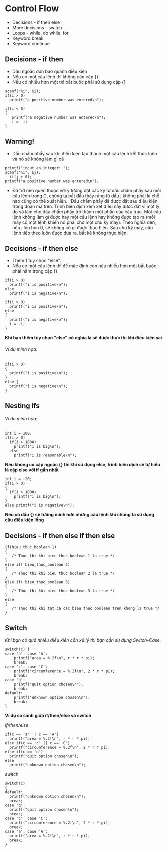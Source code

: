 # Control Flow
- Decisions - if then else
- More decisions - switch
- Loops - while, do while, for 
- Keyword break
- Keyword continue

## Decisions - if then
* Dấu ngoặc đơn bao quanh điều kiện
* Nếu có một câu lệnh thì không cần cặp {}
* Nếu có nhiều hơn một thì bắt buộc phải sử dụng cặp {}

```
scanf("%i", &i);
if(i > 0) 
  printf("a positive number was entered\n"); 
```

```
if(i < 0) 
{
   printf("a negative number was entered\n"); 
   i = -i; 
}
```
## Warning!
* Dấu chấm phẩy sau khi điều kiện tạo thành một câu lệnh kết thúc luôn và nó sẽ không làm gì cả
```
printf("input an integer: "); 
scanf("%i", &j); 
  if(j > 0); 
printf("a positive number was entered\n");

```
- Đã trở nên quen thuộc với ý tưởng đặt các ký tự dấu chấm phẩy sau mỗi câu lệnh trong C, chúng ta bắt đầu thấy rằng từ dấu ; không phải là chỗ nào cũng có thể xuất hiện.
  Dấu chấm phẩy đã được đặt sau điều kiện trong đoạn mã trên. Trình biên dịch xem xét điều này được đặt vì một lý do và làm cho dấu chấm phẩy trở thành một phần của cấu trúc. Một câu lệnh không làm gì được hay một câu lệnh hay không được tạo ra (mỗi máy có một lệnh khiến nó phải chờ một chu kỳ máy). Theo nghĩa đen, nếu j lớn hơn 0, sẽ không có gì được thực hiện. Sau chu kỳ máy, câu lệnh tiếp theo luôn được đưa ra, bất kể không thực hiện.

## Decisions - if then else
* Thêm 1 tùy chọn "else".
* Nếu có một câu lệnh thì để mặc định còn nếu nhiều hơn một bắt buộc phải nằm trong cặp {}.

```
if(i > 0) 
  printf("i is positive\n"); 
else 
  printf("i is negative\n");

```
```
if(i > 0) 
  printf("i is positive\n"); 
else 
{
  printf("i is negative\n"); 
  i = -i; 
}

```
**Khi bạn thêm tùy chọn "else" có nghĩa là sẽ được thực thi khi điều kiện sai**
###### Ví dụ minh họa:
```
if(i > 0) 
{
  printf("i is positive\n");  
}
else {   
  printf("i is negative\n"); 
}
```

## Nesting ifs
###### Ví dụ minh họa:
```
int i = 100;
if(i > 0) 
  if(i > 1000) 
    printf("i is big\n");
  else 
    printf("i is reasonable\n"); 
```
**Nêu không có cặp ngoặc {} thì khi sử dụng else, trình biên dịch sẽ tự hiểu là cặp else với if gần nhất**

```
int i = -20; 
if(i > 0) 
{ 
  if(i > 1000) 
    printf("i is big\n"); 
} 
else printf("i is negative\n");
```
**Nêu có dấu {} sẽ tường minh hơn những câu lệnh khi chúng ta sử dụng câu điều kiện lồng**
## Decisions - if then else if then else
```
if(bieu_thuc_boolean 1)
{
   /* Thuc thi khi bieu thuc boolean 1 la true */
}
else if( bieu_thuc_boolean 2)
{
   /* Thuc thi khi bieu thuc boolean 2 la true */
}
else if( bieu_thuc_boolean 3)
{
   /* Thuc thi khi bieu thuc boolean 3 la true */
}
else 
{
   /* Thuc thi khi tat ca cac bieu thuc boolean tren khong la true */
}
```
## Switch
*Khi bạn có quá nhiều điều kiên cần xử lý thì bạn cần sử dụng Switch-Case.*
```
switch(c) {  
case 'a': case 'A': 
    printf("area = %.2f\n", r * r * pi); 
    break;  
case 'c': case 'C': 
    printf("circumference = %.2f\n", 2 * r * pi);
    break; 
case 'q': 
    printf("quit option chosen\n");
    break;  
default: 
    printf("unknown option chosen\n"); 
    break;
}
```

**Ví dụ so sánh giữa if/then/else  và switch**

*if/then/else*
```
if(c == 'a' || c == 'A')   
  printf("area = %.2f\n", r * r * pi);  
else if(c == 'c' || c == 'C')   
  printf("circumference = %.2f\n", 2 * r * pi);
else if(c == 'q')
  printf("quit option chosen\n");
else 
  printf("unknown option chosen\n");
```
*switch*
```
switch(c)
{    
default:
  printf("unknown option chosen\n");
  break;
case 'q':   
  printf("quit option chosen\n");
  break;
case 'c': case 'C':
  printf("circumference = %.2f\n", 2 * r * pi);
  break; 
case 'a': case 'A': 
  printf("area = %.2f\n", r * r * pi);  
  break;  
}
```
